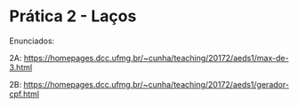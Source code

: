# Prática 2 - Laços

Enunciados:

2A: https://homepages.dcc.ufmg.br/~cunha/teaching/20172/aeds1/max-de-3.html

2B: https://homepages.dcc.ufmg.br/~cunha/teaching/20172/aeds1/gerador-cpf.html
